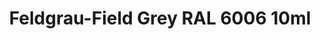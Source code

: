 ---
layout: product
title: "Feldgrau-Field Grey RAL 6006 10ml"
price: "330" 
desc: "Nitro 10mL"
img_path: "/assets/img/RC048.webp"
brand: "AK "
available: true
special_offer: false
new: false
soon: false
cat: "020000"
subcat: "020200"
subsubcat: "020201"
sifra: "RC048"
popular: false
spec: false
---